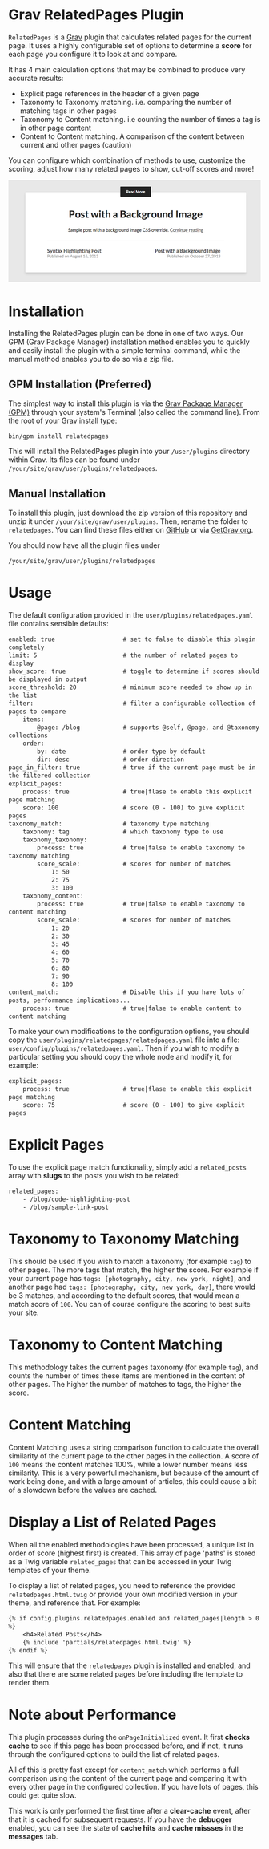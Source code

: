 # Grav RelatedPages Plugin

`RelatedPages` is a [Grav](http://github.com/getgrav/grav) plugin that calculates related pages for the current page. It uses a highly configurable set of options to determine a **score** for each page you configure it to look at and compare.

It has 4 main calculation options that may be combined to produce very accurate results:

* Explicit page references in the header of a given page
* Taxonomy to Taxonomy matching.  i.e. comparing the number of matching tags in other pages
* Taxonomy to Content matching.  i.e counting the number of times a tag is in other page content
* Content to Content matching.  A comparison of the content between current and other pages (caution)

You can configure which combination of methods to use, customize the scoring, adjust how many related pages to show, cut-off scores and more!

![RelatedPages](assets/readme_1.png)

# Installation

Installing the RelatedPages plugin can be done in one of two ways. Our GPM (Grav Package Manager) installation method enables you to quickly and easily install the plugin with a simple terminal command, while the manual method enables you to do so via a zip file.

## GPM Installation (Preferred)

The simplest way to install this plugin is via the [Grav Package Manager (GPM)](http://learn.getgrav.org/advanced/grav-gpm) through your system's Terminal (also called the command line).  From the root of your Grav install type:

    bin/gpm install relatedpages

This will install the RelatedPages plugin into your `/user/plugins` directory within Grav. Its files can be found under `/your/site/grav/user/plugins/relatedpages`.

## Manual Installation

To install this plugin, just download the zip version of this repository and unzip it under `/your/site/grav/user/plugins`. Then, rename the folder to `relatedpages`. You can find these files either on [GitHub](https://github.com/getgrav/grav-plugin-relatedpages) or via [GetGrav.org](http://getgrav.org/downloads/plugins#extras).

You should now have all the plugin files under

    /your/site/grav/user/plugins/relatedpages

# Usage

The default configuration provided in the `user/plugins/relatedpages.yaml` file contains sensible defaults:

```
enabled: true                   # set to false to disable this plugin completely
limit: 5                        # the number of related pages to display
show_score: true                # toggle to determine if scores should be displayed in output
score_threshold: 20             # minimum score needed to show up in the list
filter:                         # filter a configurable collection of pages to compare
    items:
        @page: /blog            # supports @self, @page, and @taxonomy collections
    order:
        by: date                # order type by default
        dir: desc               # order direction
page_in_filter: true            # true if the current page must be in the filtered collection
explicit_pages:
    process: true               # true|flase to enable this explicit page matching
    score: 100                  # score (0 - 100) to give explicit pages
taxonomy_match:                 # taxonomy type matching
    taxonomy: tag               # which taxonomy type to use
    taxonomy_taxonomy:
        process: true           # true|false to enable taxonomy to taxonomy matching
        score_scale:            # scores for number of matches
            1: 50
            2: 75
            3: 100
    taxonomy_content:
        process: true           # true|false to enable taxonomy to content matching
        score_scale:            # scores for number of matches
            1: 20
            2: 30
            3: 45
            4: 60
            5: 70
            6: 80
            7: 90
            8: 100
content_match:                  # Disable this if you have lots of posts, performance implications...
    process: true               # true|false to enable content to content matching
```

To make your own modifications to the configuration options, you should copy the `user/plugins/relatedpages/relatedpages.yaml` file into a file: `user/config/plugins/relatedpages.yaml`.  Then if you wish to modify a particular setting you should copy the whole node and modify it, for example:

```
explicit_pages:
    process: true               # true|flase to enable this explicit page matching
    score: 75                   # score (0 - 100) to give explicit pages
```

# Explicit Pages

To use the explicit page match functionality, simply add a `related_posts` array with **slugs** to the posts you wish to be related:

```
related_pages:
    - /blog/code-highlighting-post
    - /blog/sample-link-post
```

# Taxonomy to Taxonomy Matching

This should be used if you wish to match a taxonomy (for example `tag`) to other pages.  The more tags that match, the higher the score.  For example if your current page has `tags: [photography, city, new york, night]`, and another page had `tags: [photography, city, new york, day]`, there would be 3 matches, and according to the default scores, that would mean a match score of `100`.  You can of course configure the scoring to best suite your site.

# Taxonomy to Content Matching

This methodology takes the current pages taxonomy (for example `tag`), and counts the number of times these items are mentioned in the content of other pages.  The higher the number of matches to tags, the higher the score.

# Content Matching

Content Matching uses a string comparison function to calculate the overall similarity of the current page to the other pages in the collection.  A score of `100` means the content matches 100%, while a lower number means less similarity.  This is a very powerful mechanism, but because of the amount of work being done, and with a large amount of articles, this could cause a bit of a slowdown before the values are cached.


# Display a List of Related Pages

When all the enabled methodologies have been processed, a unique list in order of score (highest first) is created.  This array of page 'paths' is stored as a Twig variable `related_pages` that can be accessed in your Twig templates of your theme.

To display a list of related pages, you need to reference the provided `relatedpages.html.twig` or provide your own modified version in your theme, and reference that.  For example:

```
{% if config.plugins.relatedpages.enabled and related_pages|length > 0 %}
    <h4>Related Posts</h4>
    {% include 'partials/relatedpages.html.twig' %}
{% endif %}
```

This will ensure that the `relatedpages` plugin is installed and enabled, and also that there are some related pages before including the template to render them.

# Note about Performance

This plugin processes during the `onPageInitialized` event.  It first **checks cache** to see if this page has been processed before, and if not, it runs through the configured options to build the list of related pages.

All of this is pretty fast except for `content_match` which performs a full comparison using the content of the current page and comparing it with every other page in the configured collection.  If you have lots of pages, this could get quite slow.

This work is only performed the first time after a **clear-cache** event, after that it is cached for subsequent requests.  If you have the **debugger** enabled, you can see the state of **cache hits** and **cache missses** in the **messages** tab.
